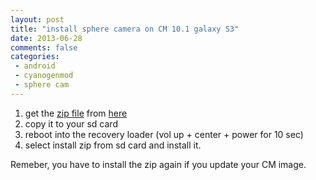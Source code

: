 ```yaml
---
layout: post
title: "install sphere camera on CM 10.1 galaxy S3"
date: 2013-06-28
comments: false
categories:
 - android
 - cyanogenmod
 - sphere cam
---
```


1. get the [zip file][file] from [here][file]
2. copy it to your sd card
3. reboot into the recovery loader (vol up + center + power for 10 sec)
4. select install zip from sd card and install it.

Remeber, you have to install the zip again if you update your CM image.

[post]: http://forum.xda-developers.com/showthread.php?t=1965895
[file]: http://d-h.st/aIy
